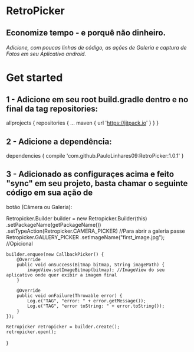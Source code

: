 # RetroPicker

## Economize tempo - e porquê não dinheiro. 
###### Adicione, com poucas linhas de código, as ações de Galeria e captura de Fotos em seu Aplicativo android.

# Get started

## 1 - Adicione em seu root build.gradle dentro e no final da tag repositories:

allprojects {
		repositories {
			...
			maven { url 'https://jitpack.io' }
		}
}

## 2 - Adicione a dependência:

dependencies {
        compile 'com.github.PauloLinhares09:RetroPicker:1.0.1' 
}


## 3 - Adicionado as configuraçes acima e feito "sync" em seu projeto, basta chamar o seguinte código em sua ação de 
botão (Câmera ou Galeria):

Retropicker.Builder builder =  new Retropicker.Builder(this)
            .setPackageName(getPackageName())
            .setTypeAction(Retropicker.CAMERA_PICKER) //Para abrir a galeria passe Retropicker.GALLERY_PICKER
            .setImageName("first_image.jpg"); //Opicional

    builder.enquee(new CallbackPicker() {
        @Override
        public void onSuccess(Bitmap bitmap, String imagePath) {
            imageView.setImageBitmap(bitmap); //ImageView do seu aplicativo onde quer exibir a imagem final
        }

        @Override
        public void onFailure(Throwable error) {
            Log.e("TAG", "error: " + error.getMessage());
            Log.e("TAG", "error toString: " + error.toString());
        }
    });

    Retropicker retropicker = builder.create();
    retropicker.open();

}


  
